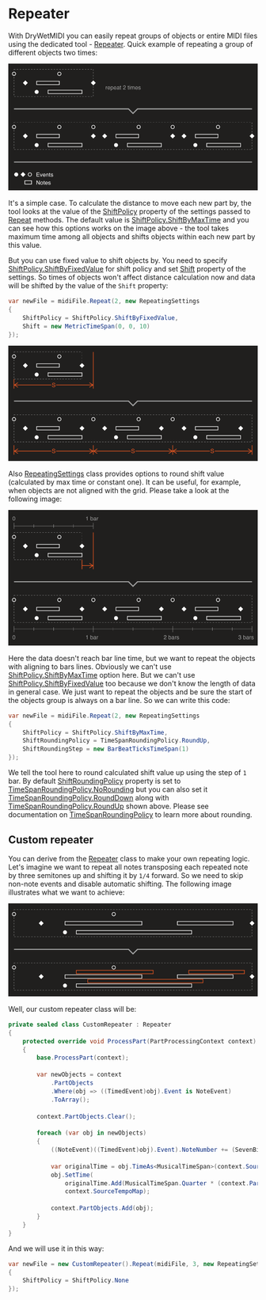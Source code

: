 ﻿---
uid: a_repeater
---

# Repeater

With DryWetMIDI you can easily repeat groups of objects or entire MIDI files using the dedicated tool - [Repeater](xref:Melanchall.DryWetMidi.Tools.Repeater). Quick example of repeating a group of different objects two times:

![Objects repeating](images/Repeater/Repeat.png)

It's a simple case. To calculate the distance to move each new part by, the tool looks at the value of the [ShiftPolicy](xref:Melanchall.DryWetMidi.Tools.RepeatingSettings.ShiftPolicy) property of the settings passed to [Repeat](xref:Melanchall.DryWetMidi.Tools.Repeater.Repeat*) methods. The default value is [ShiftPolicy.ShiftByMaxTime](xref:Melanchall.DryWetMidi.Tools.ShiftPolicy.ShiftByMaxTime) and you can see how this options works on the image above - the tool takes maximum time among all objects and shifts objects within each new part by this value.

But you can use fixed value to shift objects by. You need to specify [ShiftPolicy.ShiftByFixedValue](xref:Melanchall.DryWetMidi.Tools.ShiftPolicy.ShiftByFixedValue) for shift policy and set [Shift](xref:Melanchall.DryWetMidi.Tools.RepeatingSettings.Shift) property of the settings. So times of objects won't affect distance calculation now and data will be shifted by the value of the `Shift` property:

```csharp
var newFile = midiFile.Repeat(2, new RepeatingSettings
{
    ShiftPolicy = ShiftPolicy.ShiftByFixedValue,
    Shift = new MetricTimeSpan(0, 0, 10)
});
```

![Shift objects by fixed value](images/Repeater/ShiftByFixedValue.png)

Also [RepeatingSettings](xref:Melanchall.DryWetMidi.Tools.RepeatingSettings) class provides options to round shift value (calculated by max time or constant one). It can be useful, for example, when objects are not aligned with the grid. Please take a look at the following image:

![Round shift up](images/Repeater/RoundingUp.png)

Here the data doesn't reach bar line time, but we want to repeat the objects with aligning to bars lines. Obviously we can't use [ShiftPolicy.ShiftByMaxTime](xref:Melanchall.DryWetMidi.Tools.ShiftPolicy.ShiftByMaxTime) option here. But we can't use [ShiftPolicy.ShiftByFixedValue](xref:Melanchall.DryWetMidi.Tools.ShiftPolicy.ShiftByFixedValue) too because we don't know the length of data in general case. We just want to repeat the objects and be sure the start of the objects group is always on a bar line. So we can write this code:

```csharp
var newFile = midiFile.Repeat(2, new RepeatingSettings
{
    ShiftPolicy = ShiftPolicy.ShiftByMaxTime,
    ShiftRoundingPolicy = TimeSpanRoundingPolicy.RoundUp,
    ShiftRoundingStep = new BarBeatTicksTimeSpan(1)
});
```

We tell the tool here to round calculated shift value up using the step of `1` bar. By default [ShiftRoundingPolicy](xref:Melanchall.DryWetMidi.Tools.RepeatingSettings.ShiftRoundingPolicy) property is set to [TimeSpanRoundingPolicy.NoRounding](xref:Melanchall.DryWetMidi.Interaction.TimeSpanRoundingPolicy.NoRounding) but you can also set it [TimeSpanRoundingPolicy.RoundDown](xref:Melanchall.DryWetMidi.Interaction.TimeSpanRoundingPolicy.RoundDown) along with [TimeSpanRoundingPolicy.RoundUp](xref:Melanchall.DryWetMidi.Interaction.TimeSpanRoundingPolicy.RoundUp) shown above. Please see documentation on [TimeSpanRoundingPolicy](xref:Melanchall.DryWetMidi.Interaction.TimeSpanRoundingPolicy) to learn more about rounding.

## Custom repeater

You can derive from the [Repeater](xref:Melanchall.DryWetMidi.Tools.Repeater) class to make your own repeating logic. Let's imagine we want to repeat all notes transposing each repeated note by three semitones up and shifting it by `1/4` forward. So we need to skip non-note events and disable automatic shifting. The following image illustrates what we want to achieve:

![Custom repeater](images/Repeater/CustomRepeater.png)

Well, our custom repeater class will be:

```csharp
private sealed class CustomRepeater : Repeater
{
    protected override void ProcessPart(PartProcessingContext context)
    {
        base.ProcessPart(context);

        var newObjects = context
            .PartObjects
            .Where(obj => ((TimedEvent)obj).Event is NoteEvent)
            .ToArray();

        context.PartObjects.Clear();

        foreach (var obj in newObjects)
        {
            ((NoteEvent)((TimedEvent)obj).Event).NoteNumber += (SevenBitNumber)((context.PartIndex + 1) * 3);

            var originalTime = obj.TimeAs<MusicalTimeSpan>(context.SourceTempoMap);
            obj.SetTime(
                originalTime.Add(MusicalTimeSpan.Quarter * (context.PartIndex + 1), TimeSpanMode.TimeLength),
                context.SourceTempoMap);
            
            context.PartObjects.Add(obj);
        }
    }
}
```

And we will use it in this way:

```csharp
var newFile = new CustomRepeater().Repeat(midiFile, 3, new RepeatingSettings
{
    ShiftPolicy = ShiftPolicy.None
});
```